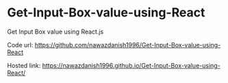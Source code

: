 # Get-Input-Box-value-using-React
Get Input Box value using React.js


Code url: https://github.com/nawazdanish1996/Get-Input-Box-value-using-React

Hosted link: https://nawazdanish1996.github.io/Get-Input-Box-value-using-React/
